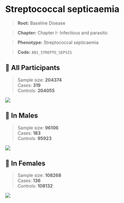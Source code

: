 # Streptococcal septicaemia

> **Root:** Baseline Disease  

> **Chapter:** Chapter I- Infectious and parasitic  

> **Phenotype:** Streptococcal septicaemia  

> **Code:** `AB1_STREPTO_SEPSIS`

## 🧪 All Participants  
> Sample size: **204374**  
> Cases: **319**  
> Controls: **204055**
<img src="/Disease/Figures/ALL/Incidence/AB1_STREPTO_SEPSIS.png"/>
<CsvTable src="/Disease/Data/ALL/Incidence/COX_AB1_STREPTO_SEPSIS.csv" label="🔍 View full results" />

## 👨 In Males  
> Sample size: **96106**  
> Cases: **183**  
> Controls: **95923**
<img src="/Disease/Figures/Male/Incidence/AB1_STREPTO_SEPSIS.png"/>
<CsvTable src="/Disease/Data/Male/Incidence/COX_AB1_STREPTO_SEPSIS.csv" label="🔍 View full results" />

## 👩 In Females  
> Sample size: **108268**  
> Cases: **136**  
> Controls: **108132**
<img src="/Disease/Figures/Female/Incidence/AB1_STREPTO_SEPSIS.png"/>
<CsvTable src="/Disease/Data/Female/Incidence/COX_AB1_STREPTO_SEPSIS.csv" label="🔍 View full results" />
